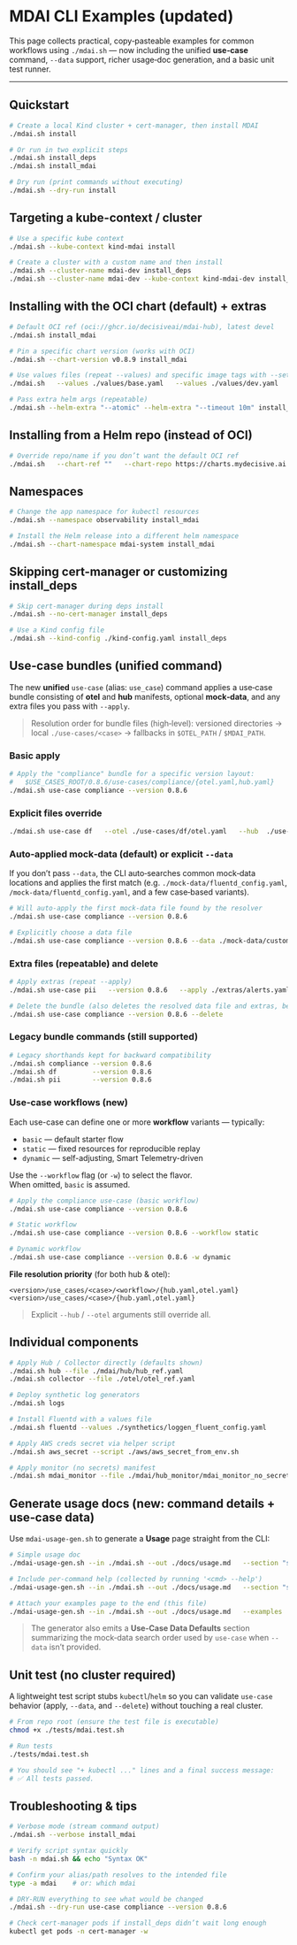 # MDAI CLI Examples (updated)

This page collects practical, copy‑pasteable examples for common workflows using `./mdai.sh` — now including the unified **use‑case** command, `--data` support, richer usage‑doc generation, and a basic unit test runner.

---

## Quickstart

```bash
# Create a local Kind cluster + cert-manager, then install MDAI
./mdai.sh install

# Or run in two explicit steps
./mdai.sh install_deps
./mdai.sh install_mdai

# Dry run (print commands without executing)
./mdai.sh --dry-run install
```

## Targeting a kube-context / cluster

```bash
# Use a specific kube context
./mdai.sh --kube-context kind-mdai install

# Create a cluster with a custom name and then install
./mdai.sh --cluster-name mdai-dev install_deps
./mdai.sh --cluster-name mdai-dev --kube-context kind-mdai-dev install_mdai
```

## Installing with the OCI chart (default) + extras

```bash
# Default OCI ref (oci://ghcr.io/decisiveai/mdai-hub), latest devel
./mdai.sh install_mdai

# Pin a specific chart version (works with OCI)
./mdai.sh --chart-version v0.8.9 install_mdai

# Use values files (repeat --values) and specific image tags with --set
./mdai.sh   --values ./values/base.yaml   --values ./values/dev.yaml   --set mdai-gateway.image.tag=0.8.9   --set mdai-operator.image.tag=0.8.9   install_mdai

# Pass extra helm args (repeatable)
./mdai.sh --helm-extra "--atomic" --helm-extra "--timeout 10m" install_mdai
```

## Installing from a Helm repo (instead of OCI)

```bash
# Override repo/name if you don’t want the default OCI ref
./mdai.sh   --chart-ref ""   --chart-repo https://charts.mydecisive.ai   --chart-name mdai-hub   --chart-version v0.x.x   install_mdai
```

## Namespaces

```bash
# Change the app namespace for kubectl resources
./mdai.sh --namespace observability install_mdai

# Install the Helm release into a different helm namespace
./mdai.sh --chart-namespace mdai-system install_mdai
```

## Skipping cert-manager or customizing install_deps

```bash
# Skip cert-manager during deps install
./mdai.sh --no-cert-manager install_deps

# Use a Kind config file
./mdai.sh --kind-config ./kind-config.yaml install_deps
```

## Use‑case bundles (unified command)

The new **unified** `use-case` (alias: `use_case`) command applies a use‑case bundle consisting of **otel** and **hub** manifests, optional **mock‑data**, and any extra files you pass with `--apply`.

> Resolution order for bundle files (high‑level): versioned directories → local `./use-cases/<case>` → fallbacks in `$OTEL_PATH` / `$MDAI_PATH`.

### Basic apply

```bash
# Apply the "compliance" bundle for a specific version layout:
#   $USE_CASES_ROOT/0.8.6/use-cases/compliance/{otel.yaml,hub.yaml}
./mdai.sh use-case compliance --version 0.8.6
```

### Explicit files override

```bash
./mdai.sh use-case df   --otel ./use-cases/df/otel.yaml   --hub  ./use-cases/df/hub.yaml
```

### Auto‑applied mock‑data (default) or explicit `--data`

If you don’t pass `--data`, the CLI auto‑searches common mock‑data locations and applies the first match (e.g. `./mock-data/fluentd_config.yaml`, `/mock-data/fluentd_config.yaml`, and a few case‑based variants).

```bash
# Will auto‑apply the first mock-data file found by the resolver
./mdai.sh use-case compliance --version 0.8.6

# Explicitly choose a data file
./mdai.sh use-case compliance --version 0.8.6 --data ./mock-data/custom.yaml
```

### Extra files (repeatable) and delete

```bash
# Apply extras (repeat --apply)
./mdai.sh use-case pii   --version 0.8.6   --apply ./extras/alerts.yaml   --apply ./extras/dashboards.yaml

# Delete the bundle (also deletes the resolved data file and extras, best effort)
./mdai.sh use-case compliance --version 0.8.6 --delete
```

### Legacy bundle commands (still supported)

```bash
# Legacy shorthands kept for backward compatibility
./mdai.sh compliance --version 0.8.6
./mdai.sh df         --version 0.8.6
./mdai.sh pii        --version 0.8.6
```

### Use-case workflows (new)

Each use-case can define one or more **workflow** variants — typically:

- `basic` — default starter flow
- `static` — fixed resources for reproducible replay
- `dynamic` — self-adjusting, Smart Telemetry-driven

Use the `--workflow` flag (or `-w`) to select the flavor.  
When omitted, `basic` is assumed.

```bash
# Apply the compliance use-case (basic workflow)
./mdai.sh use-case compliance --version 0.8.6

# Static workflow
./mdai.sh use-case compliance --version 0.8.6 --workflow static

# Dynamic workflow
./mdai.sh use-case compliance --version 0.8.6 -w dynamic
```

**File resolution priority** (for both hub & otel):

```
<version>/use_cases/<case>/<workflow>/{hub.yaml,otel.yaml}
<version>/use_cases/<case>/{hub.yaml,otel.yaml}
```
> Explicit `--hub` / `--otel` arguments still override all.

## Individual components

```bash
# Apply Hub / Collector directly (defaults shown)
./mdai.sh hub --file ./mdai/hub/hub_ref.yaml
./mdai.sh collector --file ./otel/otel_ref.yaml

# Deploy synthetic log generators
./mdai.sh logs

# Install Fluentd with a values file
./mdai.sh fluentd --values ./synthetics/loggen_fluent_config.yaml

# Apply AWS creds secret via helper script
./mdai.sh aws_secret --script ./aws/aws_secret_from_env.sh

# Apply monitor (no secrets) manifest
./mdai.sh mdai_monitor --file ./mdai/hub_monitor/mdai_monitor_no_secrets.yaml
```

## Generate usage docs (new: command details + use‑case data)

Use `mdai-usage-gen.sh` to generate a **Usage** page straight from the CLI:

```bash
# Simple usage doc
./mdai-usage-gen.sh --in ./mdai.sh --out ./docs/usage.md   --section "synopsis,globals,commands,defaults,usecase-data"

# Include per-command help (collected by running '<cmd> --help')
./mdai-usage-gen.sh --in ./mdai.sh --out ./docs/usage.md   --section "synopsis,globals,commands,command-details,defaults,usecase-data"   --scan-cmd-help

# Attach your examples page to the end (this file)
./mdai-usage-gen.sh --in ./mdai.sh --out ./docs/usage.md   --examples ./examples.md   --section "synopsis,commands,defaults,examples,usecase-data"
```

> The generator also emits a **Use‑Case Data Defaults** section summarizing the mock‑data search order used by `use-case` when `--data` isn’t provided.

## Unit test (no cluster required)

A lightweight test script stubs `kubectl`/`helm` so you can validate `use-case` behavior (apply, `--data`, and `--delete`) without touching a real cluster.

```bash
# From repo root (ensure the test file is executable)
chmod +x ./tests/mdai.test.sh

# Run tests
./tests/mdai.test.sh

# You should see "+ kubectl ..." lines and a final success message:
# ✅ All tests passed.
```

## Troubleshooting & tips

```bash
# Verbose mode (stream command output)
./mdai.sh --verbose install_mdai

# Verify script syntax quickly
bash -n mdai.sh && echo "Syntax OK"

# Confirm your alias/path resolves to the intended file
type -a mdai    # or: which mdai

# DRY-RUN everything to see what would be changed
./mdai.sh --dry-run use-case compliance --version 0.8.6

# Check cert-manager pods if install_deps didn’t wait long enough
kubectl get pods -n cert-manager -w
```
